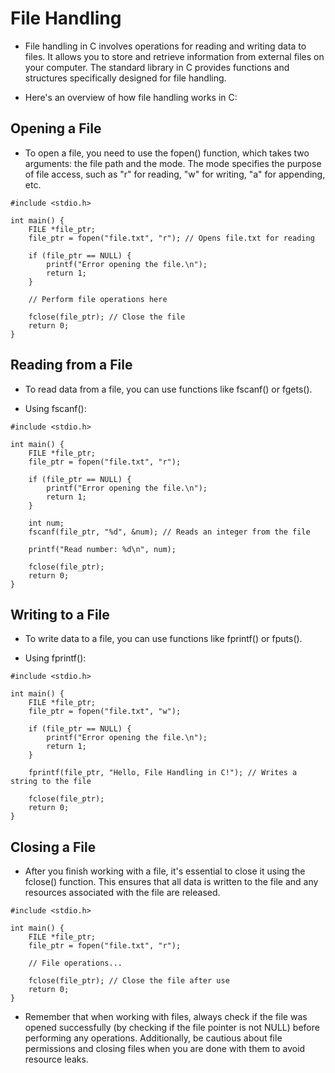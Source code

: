 # File Handling

* File handling in C involves operations for reading and writing data to files. It allows you to store and retrieve information from external files on your computer. The standard library in C provides functions and structures specifically designed for file handling. 

* Here's an overview of how file handling works in C:

## Opening a File
* To open a file, you need to use the fopen() function, which takes two arguments: the file path and the mode. The mode specifies the purpose of file access, such as "r" for reading, "w" for writing, "a" for appending, etc.
~~~~
#include <stdio.h>

int main() {
    FILE *file_ptr;
    file_ptr = fopen("file.txt", "r"); // Opens file.txt for reading

    if (file_ptr == NULL) {
        printf("Error opening the file.\n");
        return 1;
    }

    // Perform file operations here

    fclose(file_ptr); // Close the file
    return 0;
}
~~~~

## Reading from a File
* To read data from a file, you can use functions like fscanf() or fgets().

* Using fscanf():
~~~~
#include <stdio.h>

int main() {
    FILE *file_ptr;
    file_ptr = fopen("file.txt", "r");

    if (file_ptr == NULL) {
        printf("Error opening the file.\n");
        return 1;
    }

    int num;
    fscanf(file_ptr, "%d", &num); // Reads an integer from the file

    printf("Read number: %d\n", num);

    fclose(file_ptr);
    return 0;
}
~~~~

## Writing to a File
* To write data to a file, you can use functions like fprintf() or fputs().

* Using fprintf():
~~~~
#include <stdio.h>

int main() {
    FILE *file_ptr;
    file_ptr = fopen("file.txt", "w");

    if (file_ptr == NULL) {
        printf("Error opening the file.\n");
        return 1;
    }

    fprintf(file_ptr, "Hello, File Handling in C!"); // Writes a string to the file

    fclose(file_ptr);
    return 0;
}
~~~~

## Closing a File
* After you finish working with a file, it's essential to close it using the fclose() function. This ensures that all data is written to the file and any resources associated with the file are released.
~~~~
#include <stdio.h>

int main() {
    FILE *file_ptr;
    file_ptr = fopen("file.txt", "r");

    // File operations...

    fclose(file_ptr); // Close the file after use
    return 0;
}
~~~~

* Remember that when working with files, always check if the file was opened successfully (by checking if the file pointer is not NULL) before performing any operations. Additionally, be cautious about file permissions and closing files when you are done with them to avoid resource leaks.
